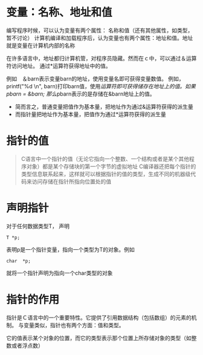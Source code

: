 <!--
 * @Author: your name
 * @Date: 2020-12-14 11:59:19
 * @LastEditTime: 2020-12-21 15:24:35
 * @LastEditors: Please set LastEditors
 * @Description: In User Settings Edit
 * @FilePath: /CS-notes/C/basic/变量、变量名、地址和值/readme.md
-->

# 变量：名称、地址和值
编写程序时候，可以认为变量有两个属性： 名称和值（还有其他属性，如类型，暂不讨论）
计算机编译和加载程序后，认为变量也有两个属性：地址和值。地址就是变量在计算机内部的名称

在许多语言中，地址都归计算机管，对程序员隐藏。然而在ｃ中，可以通过＆运算符访问地址。
通过*运算符获得地址中的值。

例如　＆barn表示变量barn的地址，使用变量名即可获得变量数值。
例如，printf("%d \n", barn)打印barn值，使用*运算符即可获得储存在地址上的值。如果pbarn = &barn; 那么*pbarn表示的是存储在&barn地址上的值。

- 简而言之，普通变量把值作为基本量，把地址作为通过&运算符获得的派生量
- 而指针量把地址作为基本量，把值作为通过*运算符获得的派生量


# 指针的值
> C语言中一个指针的值（无论它指向一个整数、一个结构或者是某个其他程序对象）都是某个存储块的第一个字节的虚拟地址
C编译器还把每个指针的类型信息联系起来，这样就可以根据指针的值的类型，生成不同的机器级代码来访问存储在指针所指向位置处的值

# 声明指针
对于任何数据类型T， 声明
```
T *p;
```
表明p是一个指针变量，指向一个类型为T的对象。例如

```
char  *p;
```
就将一个指针声明为指向一个char类型的对象


# 指针的作用
指针是Ｃ语言中的一个重要特性。它提供了引用数据结构（包括数组）的元素的机制。
与变量类似，指针也有两个方面：值和类型。

它的值表示某个对象的位置，而它的类型表示那个位置上所存储对象的类型（如整数或者浮点数）


